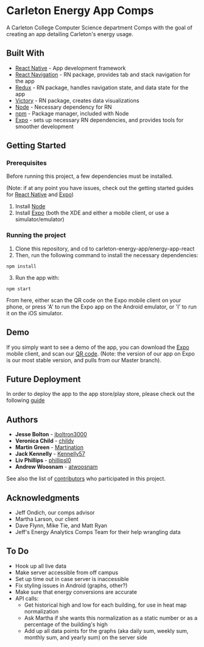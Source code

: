 # Carleton Energy App Comps

A Carleton College Computer Science department Comps with the goal of creating an  app
detailing Carleton's energy usage.

## Built With

* [React Native](https://facebook.github.io/react-native/docs/getting-started.html) - App development framework
* [React Navigation](https://reactnavigation.org/) - RN package, provides tab and stack navigation for the app
* [Redux](https://redux.js.org/) - RN package, handles navigation state, and data state for the app
* [Victory](https://formidable.com/open-source/victory/docs/native/) - RN package, creates data visualizations
* [Node](https://nodejs.org/en/download/) - Necessary dependency for RN
* [npm](https://nodejs.org/en/download/) - Package manager, included with Node
* [Expo](https://docs.expo.io/versions/latest/introduction/installation.html) - sets up necessary RN dependencies, and
provides tools for smoother development

## Getting Started
### Prerequisites
Before running this project, a few dependencies must be installed.

(Note: if at any point you have issues, check out the getting started guides for [React Native](https://facebook.github.io/react-native/docs/getting-started.html) and
[Expo](https://docs.expo.io/versions/latest/introduction/installation.html))

1) Install [Node](https://nodejs.org/en/download/)
2) Install [Expo](https://docs.expo.io/versions/latest/introduction/installation.html) (both the XDE and either a mobile
client, or use a simulator/emulator)

### Running the project
1) Clone this repository, and cd to carleton-energy-app/energy-app-react
2) Then, run the following command to install the necessary dependencies:
```
npm install
```

3) Run the app with:

```
npm start
```

From here, either scan the QR code on the Expo mobile client on your phone, or press 'A' to run the Expo app on the
Android emulator, or 'I' to run it on the iOS simulator.
## Demo

If you simply want to see a demo of the app, you can download the [Expo](https://docs.expo.io/versions/latest/introduction/installation.html)
mobile client, and scan our [QR code](https://expo.io/@phillipsl/cc-energy-app). (Note: the version of our app on Expo is
our most stable version, and pulls from our Master branch).

## Future Deployment
In order to deploy the app to the app store/play store, please check out the following [guide](https://docs.expo.io/versions/latest/guides/publishing.html)
## Authors

* **Jesse Bolton** -  [jboltron3000](https://github.com/jboltron3000)
* **Veronica Child** -  [childv](https://github.com/childv)
* **Martin Green** - [Martination](https://github.com/Martination)
* **Jack Kennelly** - [Kennelly57](https://github.com/Kennelly57)
* **Liv Phillips** - [phillipsl0](https://github.com/phillipsl0)
* **Andrew Woosnam** - [atwoosnam](https://github.com/atwoosnam)

See also the list of [contributors](https://github.com/phillipsl0/carleton-energy-app/graphs/contributors) who participated in this project.

## Acknowledgments

* Jeff Ondich, our comps advisor
* Martha Larson, our client
* Dave Flynn, Mike Tie, and Matt Ryan
* Jeff's Energy Analytics Comps Team for their help wrangling data

## To Do
* Hook up all live data
* Make server accessible from off campus
* Set up time out in case server is inaccessible
* Fix styling issues in Android (graphs, other?)
* Make sure that energy conversions are accurate
* API calls:
    * Get historical high and low for each building, for use in heat map normalization
    * Ask Martha if she wants this normalization as a static number or as a percentage of the building's high
    * Add up all data points for the graphs (aka daily sum, weekly sum, monthly sum, and yearly sum) on the server side
    